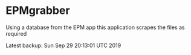 # EPMgrabber
Using a database from the EPM app this application scrapes the files as required


Latest backup: Sun Sep 29 20:13:01 UTC 2019
